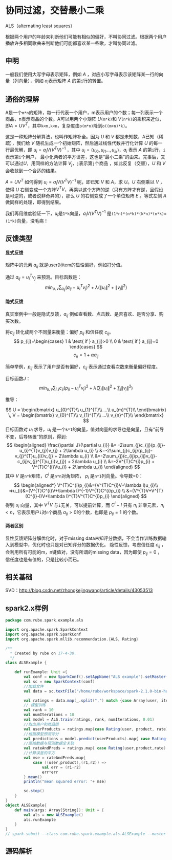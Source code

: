 # 协同过滤，交替最小二乘

  ALS（alternating least squares）

  根据两个用户的年龄来判断他们可能有相似的偏好，不叫协同过滤。根据两个用户播放许多相同歌曲来判断他们可能都喜欢某一些歌，才叫协同过滤。

## 申明

  一般我们使用大写字母表示矩阵，例如 $A$ ，对应小写字母表示该矩阵某一行的向量（列向量），例如 $a_{i}$表示矩阵 $A$ 的第`i`行的转置。

## 通俗的理解

  A是一个`m*n`的矩阵，每一行代表一个用户，m表示用户的个数；每一列表示一个商品，n表示商品的个数。A可以用两个小矩阵 $U$`(m*k)`和 $V$`(n*k)`的乘积来近似，即$A=U{V}^{T}$，其中`k<m,k<n`，复杂度由`o(m*n)`降到`o((m+n)*k)`。

  这是一种矩阵分解算法，也叫作矩阵补全。因为 $U$ 和 $V$ 都是未知数，A已知（稀疏），我们给 $V$ 随机生成一个初始矩阵，然后通过线性代数并行化计算 $U$ 的每一行最优解，即 $u_{i}=a_{i}V(V^{T}V)^{-1}$ ，其中 $u_{i} = (u_{i0},u_{i1}...,u_{ik}$)，$a_{i}$ 表示 $A$ 的第`i`行，`i`表示第`i`个用户， 最小化两者的平方误差，这也是“最小二乘”的由来。完事后，又可以通过$U$，用同样的方法计算 $V_{j}$，`j`表示第`j`个商品 ，如此反复（交替），$U$ 和 $V$ 会收敛到一个合适的结果。

  $A=U{V}^{T}$ 如何得到 $u_{i}=a_{i}V(V^{T}V)^{-1}$ 呢，即已知 $V$ 和 $A$，求 $U$。$U$ 右侧乘以 $V$ ，使得 $U$ 右侧变成一个方阵$V^{T}V$，再乘以这个方阵的逆（只有方阵才有逆，且假设是可逆的，或者说非奇异的），那么 $U$ 的右侧变成了一个单位矩阵 $E$ 。等式左侧 $A$做同样的处理，即得到结果。

  我们再用维度验证一下，$u_{i}$是`1*k`向量，$a_{i}V(V^{T}V)^{-1}$ 是`(1*n)*(n*k)*(k*n)*(n*k)=(1*k)`向量，没毛病！

## 反馈类型

#### 显式反馈

  矩阵中的元素 $a_{ij}$ 就是user对item的显性偏好，例如打分值。

  通过 $a_{ij}=u_{i}^{T}v_{j}$ 来预测。目标函数是：
  $$
    min_{u,v}\sum_{a_{ij}}(a_{ij}-u_{i}^{T}v_{j})^2 + \lambda (\left \| u_{i} \right \|^2+\left \| v_{j} \right \|^2)
  $$

#### 隐式反馈

  真实案例中一般是隐式反馈，$a_{ij}$ 例如查看数、点击数、是否喜欢、是否分享、购买次数。

  将$a_{ij}$ 转化成两个不同量来衡量：偏好 $p_{ij}$ 和信任度 $c_{ij}$。
  $$
  p_{ij}=\begin{cases}
  1 & \text{ if } a_{ij}>0 \\
  0 & \text{ if } a_{ij}=0
  \end{cases}
  $$
  $$
  c_{ij} = 1 + \alpha a_{ij}
  $$

  简单举例，$p_{ij}$ 表示了用户是否有偏好，$c_{ij}$ 表示通过查看次数来衡量偏好程度。

  目标函数$J$：
  $$
  min_{u,v}\sum_{i,j}c_{ij}(p_{ij}-u_{i}^{T}v_{j})^2 + \lambda (\sum_{i}\left \| u_{i} \right \|^2+\sum_{j}\left \| v_{j} \right \|^2)
  $$

  推导：

  $$
  U = \begin{bmatrix}
  u_{0}^{T}\\
  u_{1}^{T}\\
  ...\\
  u_{m}^{T}\\
  \end{bmatrix}
  \,
  V = \begin{bmatrix}
  v_{0}^{T}\\
  v_{1}^{T}\\
  ...\\
  v_{n}^{T}\\
  \end{bmatrix}
  $$
  目标函数对 $u_{i}$ 求导，$u_{i}$ 是一个`k*1`的向量，值对向量的求导也是向量，且有“前导不变，后导转置”的原则，得到:
  $$
  \begin{aligned}
  \frac{\partial J}{\partial u_{i}} &= -2\sum_{j}c_{ij}(p_{ij}-u_{i}^{T}v_{j})v_{j} + 2\lambda u_{i} \\
  &=-2\sum_{j}c_{ij}(p_{ij}-v_{j}^{T}u_{i})v_{j} + 2\lambda u_{i} \\
  &=-2\sum_{j}(c_{ij}p_{ij}v_{j}-c_{ij}v_{j}^{T}u_{i}v_{j}) + 2\lambda u_{i} \\
  &=-2V^{T}C^{i}p_{i} + V^{T}C^{i}Vu_{i} + 2\lambda u_{i}
  \end{aligned}
  $$
  其中 $V$ 是`n*k`矩阵，$C^{i}$ 是`n*n`对角矩阵， $p_{i}$ 是`n*1`列向量。令导数=0：
  $$
  \begin{aligned*}
  V^{T}C^{i}p_{i}&=(V^{T}C^{i}V+\lambda I)u_{i}\\
  =>u_{i}&=(V^{T}C^{i}V+\lambda I)^{-1}V^{T}C^{i}p_{i} \\
  &=(V^{T}V+V^{T}(C^{i}-I)V+\lambda I)^{T}V^{T}C^{i}p_{i}
  \end{aligned}
  $$
  得到 $u_{i}$ 向量，其中 $V^{T}V$ 与`i`无关，可以提前计算，而 $C^{i}-I$ 只有 $n_{i}$ 非零元素，$n_{i} < n$，它表示用户`i`对`n`个商品 $a_{ij}>0$的个数，也即是 $p_{ij}=1$ 的个数。

#### 两者区别

  显性反馈矩阵分解优化时，对于missing data未知评分数据，不会当作训练数据输入到模型中，优化时也只是对已知评分的数据优化。
  隐性反馈，考虑信任度 $c_{ij}$ ，会利用所有可能的m，n键值对，没有所谓的missing data，因为即使 $p_{ij}=0$ ， 信任度也是有值的，只是比较小而已。

## 相关基础

  SVD：http://blog.csdn.net/zhongkejingwang/article/details/43053513

## spark2.x样例

```scala
package com.rube.spark.example.als

import org.apache.spark.SparkContext
import org.apache.spark.SparkConf
import org.apache.spark.mllib.recommendation.{ALS, Rating}

/**
  * Created by rube on 17-4-30.
  */
class ALSExample {

	def runExample: Unit ={
		val conf = new SparkConf().setAppName("ALS example").setMaster("local")
		val sc = new SparkContext(conf)
		//加载文件
		val data = sc.textFile("/home/rube/workspace/spark-2.1.0-bin-hadoop2.7/data/mllib/als/test.data")

		val ratings = data.map(_.split(",") match {case Array(user, item, rate) => Rating(user.toInt, item.toInt, rate.toDouble) })
		// 模型训练
		val rank = 10
		val numIterations = 10
		val model = ALS.train(ratings, rank, numIterations, 0.01)
		//取出用户和商品组
		val userProducts = ratings.map{case Rating(user, product, rate) => (user, product)}
		//根据模型预测评分
		val predictions = model.predict(userProducts).map{ case Rating(user,product,rate) => ((user,product), rate)}
		//原始数据与预测数据全关联
		val rateAndPreds = ratings.map{ case Rating(user,product,rate) => ((user,product), rate)}.join(predictions)
		//计算误差的平方
		val mse = rateAndPreds.map{
			case ((user,product),(r1,r2)) =>
				val err = (r1-r2)
				err*err
		}.mean()
		println("mean squared error: "+ mse)

		sc.stop()
	}
}
object ALSExample{
	def main(args: Array[String]): Unit = {
		val als = new ALSExample()
		als.runExample
	}
}
// spark-submit --class com.rube.spark.example.als.ALSExample --master local --deploy-mode client spark2example.jar
```

## 源码解析
